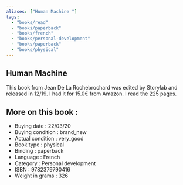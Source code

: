 ```yaml
---
aliases: ["Human Machine "] 
tags: 
  - "books/read" 
  - "books/paperback" 
  - "books/french"
  - "books/personal-development"
  - "books/paperback"
  - "books/physical"
---
```



## Human Machine 
This book from Jean De La Rochebrochard was edited by Storylab and released in 12/19. I had it for 15.0€ from Amazon. I read the 225 pages.

## More on this book :
- Buying date : 22/03/20
- Buying condition : brand_new
- Actual condition : very_good
- Book type : physical
- Binding : paperback
- Language : French
- Category : Personal development
- ISBN : 9782379790416
- Weight in grams : 326
